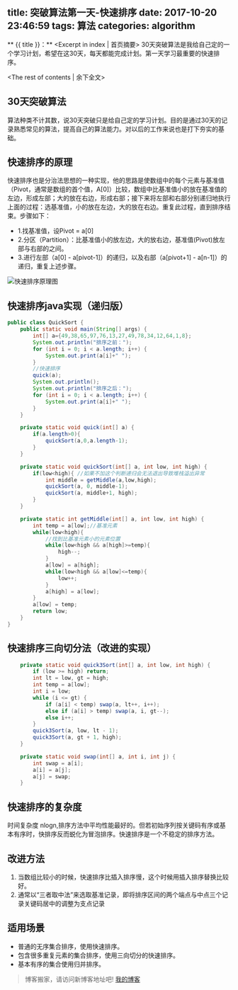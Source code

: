 title: 突破算法第一天-快速排序
date: 2017-10-20 23:46:59
tags: 算法
categories: algorithm
---
** {{ title }}：** <Excerpt in index | 首页摘要>
30天突破算法是我给自己定的一个学习计划，希望在这30天，每天都能完成计划。第一天学习最重要的快速排序。
<!-- more -->
<The rest of contents | 余下全文>

## 30天突破算法
算法种类不计其数，说30天突破只是给自己定的学习计划。目的是通过30天的记录熟悉常见的算法，提高自己的算法能力。对以后的工作来说也是打下夯实的基础。

## 快速排序的原理
快速排序也是分治法思想的一种实现，他的思路是使数组中的每个元素与基准值（Pivot，通常是数组的首个值，A[0]）比较，数组中比基准值小的放在基准值的左边，形成左部；大的放在右边，形成右部；接下来将左部和右部分别递归地执行上面的过程：选基准值，小的放在左边，大的放在右边。重复此过程，直到排序结束。步骤如下：
* 1.找基准值，设Pivot = a[0] 
* 2.分区（Partition）：比基准值小的放左边，大的放右边，基准值(Pivot)放左部与右部的之间。
* 3.进行左部（a[0] - a[pivot-1]）的递归，以及右部（a[pivot+1] - a[n-1]）的递归，重复上述步骤。

![快速排序原理图](http://o7kalf5h3.bkt.clouddn.com/quicksort.jpg)

## 快速排序java实现（递归版）
```java
public class QuickSort {
    public static void main(String[] args) {
        int[] a={49,38,65,97,76,13,27,49,78,34,12,64,1,8};
        System.out.println("排序之前：");
        for (int i = 0; i < a.length; i++) {
            System.out.print(a[i]+" ");
        }
        //快速排序
        quick(a);
        System.out.println();
        System.out.println("排序之后：");
        for (int i = 0; i < a.length; i++) {
            System.out.print(a[i]+" ");
        }
    }

    private static void quick(int[] a) {
        if(a.length>0){
            quickSort(a,0,a.length-1);
        }
    }

    private static void quickSort(int[] a, int low, int high) {
        if(low<high){ //如果不加这个判断递归会无法退出导致堆栈溢出异常
            int middle = getMiddle(a,low,high);
            quickSort(a, 0, middle-1);
            quickSort(a, middle+1, high);
        }
    }

    private static int getMiddle(int[] a, int low, int high) {
        int temp = a[low];//基准元素
        while(low<high){
            //找到比基准元素小的元素位置
            while(low<high && a[high]>=temp){
                high--;
            }
            a[low] = a[high]; 
            while(low<high && a[low]<=temp){
                low++;
            }
            a[high] = a[low];
        }
        a[low] = temp;
        return low;
    }
}
```

## 快速排序三向切分法（改进的实现）
```java
    private static void quick3Sort(int[] a, int low, int high) {
        if (low >= high) return;
        int lt = low, gt = high;
        int temp = a[low];
        int i = low;
        while (i <= gt) {
            if (a[i] < temp) swap(a, lt++, i++);
            else if (a[i] > temp) swap(a, i, gt--);
            else i++;
        }
        quick3Sort(a, low, lt - 1);
        quick3Sort(a, gt + 1, high);
    }

    private static void swap(int[] a, int i, int j) {
        int swap = a[i];
        a[i] = a[j];
        a[j] = swap;
    }
```

## 快速排序的复杂度
时间复杂度 nlogn,排序方法中平均性能最好的。但若初始序列按关键码有序或基本有序时，快排序反而蜕化为冒泡排序。快速排序是一个不稳定的排序方法。

## 改进方法
1. 当数组比较小的时候，快速排序比插入排序慢，这个时候用插入排序替换比较好。
2. 通常以“三者取中法”来选取基准记录，即将排序区间的两个端点与中点三个记录关键码居中的调整为支点记录

## 适用场景
- 普通的无序集合排序，使用快速排序。 
- 包含很多重复元素的集合排序，使用三向切分的快速排序。
- 基本有序的集合使用归并排序。




> 博客搬家，请访问新博客地址吧! [我的博客][1]

[1]: https://www.duduhuahua.cn
